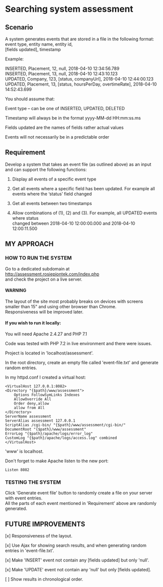 # Searching system assessment

## Scenario

A system generates events that are stored in a file in the following format:
event type, entity name, entity id,  
[fields updated], timestamp

Example:

INSERTED, Placement, 12, null, 2018-04-10 12:34:56.789  
INSERTED, Placement, 13, null, 2018-04-10 12:43:10.123  
UPDATED, Company, 123, [status, companyUrl], 2018-04-10 12:44:00.123  
UPDATED, Placement, 13, [status, hoursPerDay, overtimeRate], 2018-04-10 14:52:43.699

You should assume that:

Event type – can be one of INSERTED, UPDATED, DELETED

Timestamp will always be in the format yyyy-MM-dd HH:mm:ss.ms

Fields updated are the names of fields rather actual values

Events will not necessarily be in a predictable order

## Requirement

Develop a system that takes an event file (as outlined above) as an input and can support
the following functions:

1. Display all events of a specific event type

2. Get all events where a specific field has been updated. For example all events where
the ‘status’ field changed

3. Get all events between two timestamps

4. Allow combinations of (1), (2) and (3). For example, all UPDATED events where status  
changed between 2018-04-10 12:00:00.000 and 2018-04-10 12:00:11.500


## MY APPROACH

### HOW TO RUN THE SYSTEM

Go to a dedicated subdomain at http://assessment.rosiepiontek.com/index.php  
and check the project on a live server.

####  WARNING ####

The layout of the site most probably breaks on devices with screens  
smaller than 15" and using other browser than Chrome.  
Responsiveness will be improved later.

#### If you wish to run it locally:

You will need Apache 2.4.27 and PHP 7.1

Code was tested with PHP 7.2 in live environment and there were issues.

Project is located in 'localhost/assessment'.

In the root directory, create an empty file called 'event-file.txt' and generate random entries.

In my httpd.conf I created a virtual host:

```
<VirtualHost 127.0.0.1:8082>
<Directory "{$path}/www/assessment">
    Options FollowSymLinks Indexes
    AllowOverride All
    Order deny,allow
    allow from All
</Directory>
ServerName assessment
ServerAlias assessment 127.0.0.1
ScriptAlias /cgi-bin/ "{$path}/www/assessment/cgi-bin/"
DocumentRoot "{$path}/www/assessment"
ErrorLog "{$path}/apache/logs/error_log"
CustomLog "{$path}/apache/logs/access.log" combined
</VirtualHost>

```
'www' is localhost.

Don't forget to make Apache listen to the new port:
```
Listen 8082
```

### TESTING THE SYSTEM

Click 'Generate event file' button to randomly create a file on your server with event entries.  
All the parts of each event mentioned in 'Requirement' above are randomly generated.

## FUTURE IMPROVEMENTS

[x] Responsiveness of the layout.

[x] Use Ajax for showing search results, and when generating random entries in 'event-file.txt'.

[x] Make 'INSERT' event not contain any [fields updated] but only 'null'.

[x] Make 'UPDATE' event not contain any 'null' but only [fields updated].

[ ] Show results in chronological order.
